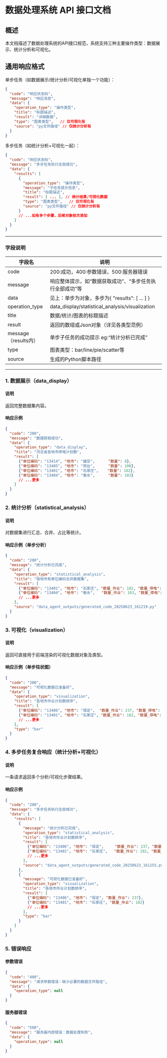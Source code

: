 # 数据处理系统 API 接口文档
## 概述
本文档描述了数据处理系统的API接口规范，系统支持三种主要操作类型：数据展示、统计分析和可视化。

## 通用响应格式
单步任务（如数据展示/统计分析/可视化单独一个功能）：

```json
{
  "code": "响应状态码",
  "message": "响应消息",
  "data": {
    "operation_type": "操作类型",
    "title": "标题描述",
    "result": "详细数据",
    "type": "图表类型",   // 仅可视化有
    "source": "py文件路径" // 仅统计分析有
  }
}
```

多步任务（如统计分析+可视化一起）：

```json
{
  "code": "响应状态码",
  "message": "多步任务执行全部成功",
  "data": {
    "results": [
      {
        "operation_type": "操作类型",
        "message": "子任务提示信息",
        "title": "标题描述",
        "result": [ ... ], // 统计结果/可视化数据
        "type": "图表类型",   // 仅可视化有
        "source": "py文件路径" // 仅统计分析有
      }
      // ...如有多个步骤，后续对象依次添加
    ]
  }
}
```

---

### 字段说明
| 字段名 | 说明 |
| --- | --- |
| code | 200:成功，400:参数错误，500:服务器错误 |
| message | 响应整体提示，如“数据获取成功”、“多步任务执行全部成功”等 |
| data | 见上：单步为对象，多步为{ "results": [ ... ] } |
| operation_type | data_display/statistical_analysis/visualization |
| title | 数据/统计/图表的标题描述 |
| result | 返回的数组或Json对象（详见各类型范例） |
| message（results内） | 单步子任务的成功提示 eg:“统计分析已完成” |
| type | 图表类型：bar/line/pie/scatter等 |
| source | 生成的Python脚本路径 |


---

### 1. 数据展示（data_display）
#### 说明
返回完整数据集内容。

#### 响应示例
```json
{
  "code": "200",
  "message": "数据获取成功",
  "data": {
    "operation_type": "data_display",
    "title": "河北省各地市停电计划数",
    "result": [
      {"单位编码": "13414", "地市": "雄安",      "数量": 8},
      {"单位编码": "13405", "地市": "邢台",      "数量": 100},
      {"单位编码": "13401", "地市": "石家庄",    "数量": 182},
      {"单位编码": "13404", "地市": "衡水",      "数量": 103}
      // ...更多
    ]
  }
}
```

### 2. 统计分析（statistical_analysis）
#### 说明
对数据集进行汇总、合并、占比等统计。

#### 响应示例（单步分析）
```json
{
  "code": "200",
  "message": "统计分析已完成",
  "data": {
    "operation_type": "statistical_analysis",
    "title": "按地市和单位编码合并数据集",
    "result": [
      {"单位编码": "13401", "地市": "石家庄", "数量_作业": 182, "数量_停电": 84},
      {"单位编码": "13404", "地市": "衡水",   "数量_作业": 103, "数量_停电": 58}
      // ...更多
    ],
    "source": "data_agent_outputs/generated_code_20250623_161219.py"
  }
}
```

### 3. 可视化（visualization）
#### 说明
返回可直接用于前端渲染的可视化数据对象及类型。

#### 响应示例（单步柱状图）
```json
{
  "code": "200",
  "message": "可视化数据已准备好",
  "data": {
    "operation_type": "visualization",
    "title": "各地市作业计划数排序",
    "result": [
      {"单位编码": "13406", "地市": "保定",  "数量_作业": 237, "数量_停电": 100},
      {"单位编码": "13401", "地市": "石家庄", "数量_作业": 182, "数量_停电": 84}
      // ...更多
    ],
    "type": "bar"
  }
}
```

### 4. 多步任务复合响应（统计分析+可视化）
#### 说明
一条请求返回多个分析/可视化步骤结果。

#### 响应示例
```json
{
  "code": "200",
  "message": "多步任务执行全部成功",
  "data": {
    "results": [
      {
        "message": "统计分析已完成",
        "operation_type": "statistical_analysis",
        "title": "各地市作业计划数排序",
        "result": [
          {"单位编码": "13406", "地市": "保定",     "数量_作业": 237, "数量_停电": 100},
          {"单位编码": "13401", "地市": "石家庄",   "数量_作业": 182, "数量_停电": 84}
          // ...更多
        ],
        "source": "data_agent_outputs/generated_code_20250623_161255.py"
      },
      {
        "message": "可视化数据已准备好",
        "operation_type": "visualization",
        "title": "各地市作业计划数排序",
        "result": [
          {"单位编码": "13406", "地市": "保定", "数量_作业": 237},
          {"单位编码": "13401", "地市": "石家庄", "数量_作业": 182}
          // ...更多
        ],
        "type": "bar"
      }
    ]
  }
}
```

### 5. 错误响应
#### 参数错误
```json
{
  "code": "400",
  "message": "请求参数错误：缺少必要的数据文件路径",
  "data": {
    "operation_type": null
  }
}
```

#### 服务器错误
```json
{
  "code": "500",
  "message": "服务器内部错误：数据处理失败",
  "data": {
    "operation_type": null
  }
}
```


